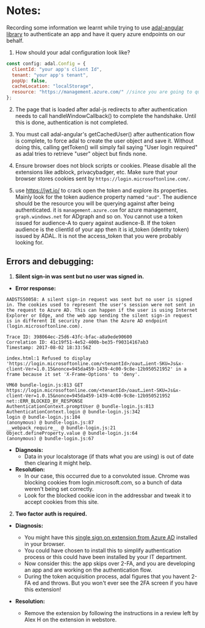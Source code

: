# Notes:

Recording some information we learnt while trying to use [adal-angular library](https://github.com/AzureAD/azure-activedirectory-library-for-js) to authenticate an app and have it query azure endpoints on our behalf.

1. How should your adal configuration look like?
```javascript
const config: adal.Config = {
  clientId: "your app's client Id",
  tenant: "your app's tenant",
  popUp: false,
  cacheLocation: "localStorage",
  resource: "https://management.azure.com/" //since you are going to query against azure
};
```

2. The page that is loaded after adal-js redirects to after authentication needs to call handleWindowCallback() to complete the handshake.
Until this is done, authentication is not completed.

3. You must call adal-angular's getCachedUser() after authentication flow is complete, to force adal to create the user object and save it.
Without doing this, calling getToken() will simply fail saying "User login required" as adal tries to retrieve "user" object but finds none.

4. Ensure browser does not block scripts or cookies. Please disable all the extensions like adblock, privacybadger, etc. Make sure that your browser stores cookies sent by `https://login.microsoftonline.com/`.

5. use https://jwt.io/ to crack open the token and explore its properties. Mainly look for the token audience property named `"aud"`. The audience should be the resource you will be querying against after being authenticated. it is `management.azure.com` for azure management, `graph.windows.net` for ADgraph and so on.
You cannot use a token issued for audience-A to query against audience-B. If the token audience is the clientId of your app then it is id_token (identity token) issued by ADAL. It is not the access_token that you were probably looking for. 


## Errors and debugging:

1. **Silent sign-in was sent but no user was signed in.**


- **Error response:**
```
AADSTS50058: A silent sign-in request was sent but no user is signed in. The cookies used to represent the user's session were not sent in the request to Azure AD. This can happen if the user is using Internet Explorer or Edge, and the web app sending the silent sign-in request is in different IE security zone than the Azure AD endpoint (login.microsoftonline.com).

Trace ID: 398064ec-25d6-43fc-bfac-a8a9ede90600
Correlation ID: 41c19f51-4e52-400b-be35-f90314167ab3
Timestamp: 2017-08-02 18:33:56Z

index.html:1 Refused to display 'https://login.microsoftonline.com/<tenantId>/oaut…ient-SKU=Js&x-client-Ver=1.0.15&nonce=945da459-1439-4c00-9c8e-12b950521952' in a frame because it set 'X-Frame-Options' to 'deny'.

VM60 bundle-login.js:813 GET https://login.microsoftonline.com/<tenantId>/oaut…ient-SKU=Js&x-client-Ver=1.0.15&nonce=945da459-1439-4c00-9c8e-12b950521952 net::ERR_BLOCKED_BY_RESPONSE
AuthenticationContext.promptUser @ bundle-login.js:813
AuthenticationContext.login @ bundle-login.js:342
login @ bundle-login.js:104
(anonymous) @ bundle-login.js:87
__webpack_require__ @ bundle-login.js:21
Object.defineProperty.value @ bundle-login.js:64
(anonymous) @ bundle-login.js:67
```

- **Diagnosis:** 
  - Data in your localstorage (if thats what you are using) is out of date then clearing it might help.
- **Resolution:** 
  - In our case, this occurred due to a convoluted issue. Chrome was blocking cookies from login.microsoft.com, so a bunch of data weren't being set correctly. 
  - Look for the blocked cookie icon in the addressbar and tweak it to accept cookies from this site.

2. **Two factor auth is required.**

- **Diagnosis:** 
  - You might have this [single sign on extension from Azure AD](https://chrome.google.com/webstore/detail/windows-10-accounts/ppnbnpeolgkicgegkbkbjmhlideopiji/) installed in your browser. 
  - You could have chosen to install this to simplify authentication process or this could have been installed by your IT department.
  - Now consider this: the app skips over 2-FA, and you are developing an app and are working on the authentication flow. 
  - During the token acquisition process, adal figures that you havent 2-FA ed and throws. But you won't ever see the 2FA screen if you have this extension!

- **Resolution:**
  - Remove the extension by following the instructions in a review left by Alex H on the extension in webstore.

